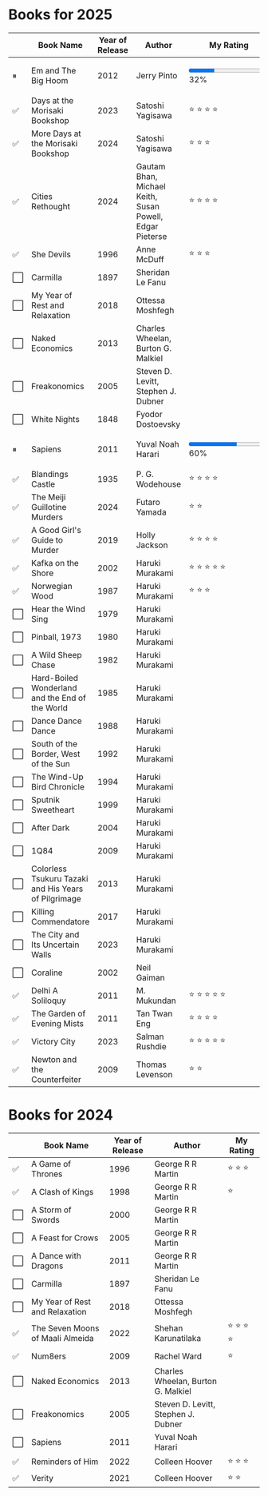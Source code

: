 # Books for 2025

|          | Book Name | Year of Release | Author | My Rating |
|----------|-----------|-----------------|--------|-----------|
| &#x23F8; | Em and The Big Hoom | 2012 | Jerry Pinto | <p><progress value="32" max="100"></progress>32%</p> |
| &#x2705; | Days at the Morisaki Bookshop | 2023 | Satoshi Yagisawa | &#11088; &#11088; &#11088; &#11088; |
| &#x2705; | More Days at the Morisaki Bookshop | 2024 | Satoshi Yagisawa | &#11088; &#11088; &#11088; |
| &#x2705; | Cities Rethought | 2024 | Gautam Bhan, Michael Keith, Susan Powell, Edgar Pieterse | &#11088; &#11088; &#11088; &#11088; |
| &#x2705; | She Devils | 1996 | Anne McDuff | &#11088; &#11088; &#11088; |
| &#x2B1C; | Carmilla | 1897 | Sheridan Le Fanu |  |
| &#x2B1C; | My Year of Rest and Relaxation | 2018 | Ottessa Moshfegh |  |
| &#x2B1C; | Naked Economics | 2013 | Charles Wheelan, Burton G. Malkiel |  |
| &#x2B1C; | Freakonomics | 2005 | Steven D. Levitt, Stephen J. Dubner |  |
| &#x2B1C; | White Nights | 1848 | Fyodor Dostoevsky |  |
| &#x23F8; | Sapiens | 2011 | Yuval Noah Harari | <p><progress value="60" max="100"></progress>60%</p> |
| &#x2705; | Blandings Castle | 1935 | P. G. Wodehouse | &#11088; &#11088; &#11088; &#11088; |
| &#x2705; | The Meiji Guillotine Murders | 2024 | Futaro Yamada | &#11088; &#11088; |
| &#x2705; | A Good Girl's Guide to Murder | 2019 | Holly Jackson | &#11088; &#11088; &#11088; &#11088; |
| &#x2705; | Kafka on the Shore | 2002 | Haruki Murakami | &#11088; &#11088; &#11088; &#11088; &#11088; |
| &#x2705; | Norwegian Wood | 1987 | Haruki Murakami | &#11088; &#11088; &#11088; |
| &#x2B1C; | Hear the Wind Sing | 1979 | Haruki Murakami |  |
| &#x2B1C; | Pinball, 1973 | 1980 | Haruki Murakami |  |
| &#x2B1C; | A Wild Sheep Chase | 1982 | Haruki Murakami |  |
| &#x2B1C; | Hard-Boiled Wonderland and the End of the World | 1985 | Haruki Murakami |  |
| &#x2B1C; | Dance Dance Dance | 1988 | Haruki Murakami |  |
| &#x2B1C; | South of the Border, West of the Sun | 1992 | Haruki Murakami |  |
| &#x2B1C; | The Wind-Up Bird Chronicle | 1994 | Haruki Murakami |  |
| &#x2B1C; | Sputnik Sweetheart | 1999 | Haruki Murakami |  |
| &#x2B1C; | After Dark | 2004 | Haruki Murakami |  |
| &#x2B1C; | 1Q84 | 2009 | Haruki Murakami |  |
| &#x2B1C; | Colorless Tsukuru Tazaki and His Years of Pilgrimage | 2013 | Haruki Murakami |  |
| &#x2B1C; | Killing Commendatore | 2017 | Haruki Murakami |  |
| &#x2B1C; | The City and Its Uncertain Walls | 2023 | Haruki Murakami |  |
| &#x2B1C; | Coraline | 2002 | Neil Gaiman |  |
| &#x2705; | Delhi A Soliloquy | 2011 | M. Mukundan | &#11088; &#11088; &#11088; &#11088; &#11088; |
| &#x2705; | The Garden of Evening Mists | 2011 | Tan Twan Eng | &#11088; &#11088; &#11088; &#11088; |
| &#x2705; | Victory City | 2023 | Salman Rushdie | &#11088; &#11088; &#11088; &#11088; &#11088; |
| &#x2705; | Newton and the Counterfeiter | 2009 | Thomas Levenson | &#11088; &#11088; |

# Books for 2024

|          | Book Name | Year of Release | Author | My Rating |
|----------|-----------|-----------------|--------|-----------|
| &#x2705; | A Game of Thrones | 1996 | George R R Martin | &#11088; &#11088; &#11088; |
| &#x2705; | A Clash of Kings | 1998 | George R R Martin | &#11088; |
| &#x2B1C; | A Storm of Swords | 2000 | George R R Martin |  |
| &#x2B1C; | A Feast for Crows | 2005 | George R R Martin |  |
| &#x2B1C; | A Dance with Dragons | 2011 | George R R Martin |  |
| &#x2B1C; | Carmilla | 1897 | Sheridan Le Fanu |  |
| &#x2B1C; | My Year of Rest and Relaxation | 2018 | Ottessa Moshfegh |  |
| &#x2705; | The Seven Moons of Maali Almeida | 2022 | Shehan Karunatilaka | &#11088; &#11088; &#11088; &#11088; |
| &#x2705; | Num8ers | 2009 | Rachel Ward | &#11088; |
| &#x2B1C; | Naked Economics | 2013 | Charles Wheelan, Burton G. Malkiel |  |
| &#x2B1C; | Freakonomics | 2005 | Steven D. Levitt, Stephen J. Dubner |  |
| &#x2B1C; | Sapiens | 2011 | Yuval Noah Harari |  |
| &#x2705; | Reminders of Him | 2022 | Colleen Hoover | &#11088; &#11088; &#11088; |
| &#x2705; | Verity | 2021 | Colleen Hoover | &#11088; &#11088; |
